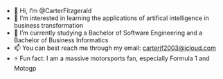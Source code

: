 - 👋 Hi, I’m @CarterFitzgerald
- 👀 I’m interested in learning the applications of artifical intelligence in business transformation
- 🌱 I’m currently studying a Bachelor of Software Engineering and a Bachelor of Business Informatics 
- 📫 You can best reach me through my email: carterjf2003@icloud.com
- ⚡ Fun fact: I am a massive motorsports fan, especially Formula 1 and Motogp

<!---
CarterFitzgerald/CarterFitzgerald is a ✨ special ✨ repository because its `README.md` (this file) appears on your GitHub profile.
You can click the Preview link to take a look at your changes.
--->
